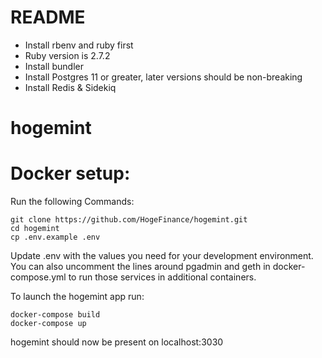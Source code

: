 # README

* Install rbenv and ruby first
* Ruby version is 2.7.2
* Install bundler
* Install Postgres 11 or greater, later versions should be non-breaking
* Install Redis & Sidekiq

# hogemint

# Docker setup:
Run the following Commands:

    git clone https://github.com/HogeFinance/hogemint.git
    cd hogemint
    cp .env.example .env

Update .env with the values you need for your development environment. You can also uncomment the lines around pgadmin and geth in docker-compose.yml to run those services in additional containers.

To launch the hogemint app run:

    docker-compose build
    docker-compose up

hogemint should now be present on localhost:3030